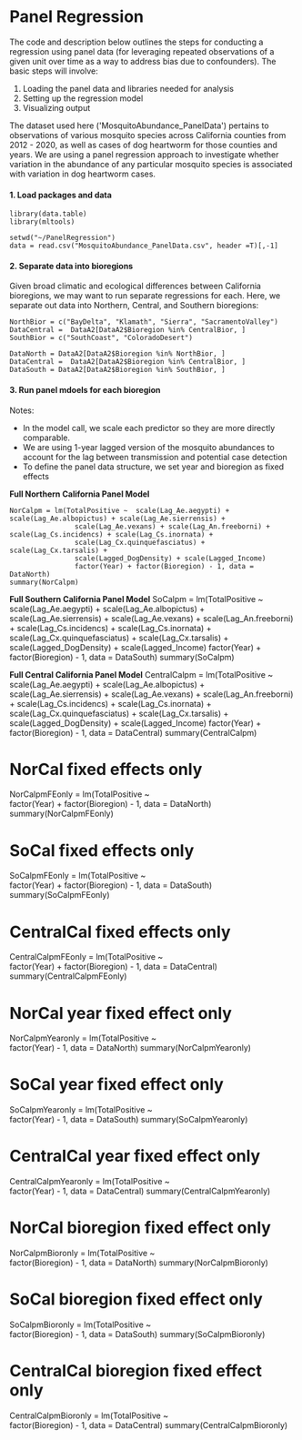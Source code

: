 # Panel Regression

The code and description below outlines the steps for conducting a regression using panel data (for leveraging repeated observations of a given unit over time as a way to address bias due to confounders). The basic steps will involve: 

1. Loading the panel data and libraries needed for analysis
2. Setting up the regression model
3. Visualizing output

The dataset used here ('MosquitoAbundance_PanelData') pertains to observations of various mosquito species across California counties from 2012 - 2020, as well as cases of dog heartworm for those counties and years. We are using a panel regression approach to investigate whether variation in the abundance of any particular mosquito species is associated with variation in dog heartworm cases.

#### 1. Load packages and data ####
```
library(data.table)
library(mltools)

setwd("~/PanelRegression")
data = read.csv("MosquitoAbundance_PanelData.csv", header =T)[,-1]
```
#### 2. Separate data into bioregions #####

Given broad climatic and ecological differences between California bioregions, we may want to run separate regressions for each. Here, we separate out data into Northern, Central, and Southern bioregions:

```
NorthBior = c("BayDelta", "Klamath", "Sierra", "SacramentoValley")
DataCentral =  DataA2[DataA2$Bioregion %in% CentralBior, ]
SouthBior = c("SouthCoast", "ColoradoDesert")

DataNorth = DataA2[DataA2$Bioregion %in% NorthBior, ]
DataCentral =  DataA2[DataA2$Bioregion %in% CentralBior, ]
DataSouth = DataA2[DataA2$Bioregion %in% SouthBior, ]
```

#### 3. Run panel mdoels for each bioregion ####

Notes: 
- In the model call,  we scale each predictor so they are more directly comparable.
- We are using 1-year lagged version of the mosquito abundances to account for the lag between transmission and potential case detection
- To define the panel data structure, we set year and bioregion as fixed effects

**Full Northern California Panel Model**
```
NorCalpm = lm(TotalPositive ~  scale(Lag_Ae.aegypti) + scale(Lag_Ae.albopictus) + scale(Lag_Ae.sierrensis) +
                scale(Lag_Ae.vexans) + scale(Lag_An.freeborni) + scale(Lag_Cs.incidencs) + scale(Lag_Cs.inornata) +
                scale(Lag_Cx.quinquefasciatus) + scale(Lag_Cx.tarsalis) + 
                scale(Lagged_DogDensity) + scale(Lagged_Income) 
                factor(Year) + factor(Bioregion) - 1, data = DataNorth)
summary(NorCalpm)
```

**Full Southern California Panel Model**
SoCalpm = lm(TotalPositive ~  scale(Lag_Ae.aegypti) + scale(Lag_Ae.albopictus) + scale(Lag_Ae.sierrensis) +
               scale(Lag_Ae.vexans) + scale(Lag_An.freeborni) + scale(Lag_Cs.incidencs) + scale(Lag_Cs.inornata) +
               scale(Lag_Cx.quinquefasciatus) + scale(Lag_Cx.tarsalis) + 
               scale(Lagged_DogDensity) + scale(Lagged_Income) 
               factor(Year) + factor(Bioregion) - 1, data = DataSouth)
summary(SoCalpm)

**Full Central California Panel Model**
CentralCalpm = lm(TotalPositive ~  scale(Lag_Ae.aegypti) + scale(Lag_Ae.albopictus) + scale(Lag_Ae.sierrensis) +
                scale(Lag_Ae.vexans) + scale(Lag_An.freeborni) + scale(Lag_Cs.incidencs) + scale(Lag_Cs.inornata) +
                scale(Lag_Cx.quinquefasciatus) + scale(Lag_Cx.tarsalis) + 
                scale(Lagged_DogDensity) + scale(Lagged_Income) 
                factor(Year) + factor(Bioregion) - 1, data = DataCentral)
summary(CentralCalpm)

# NorCal fixed effects only
NorCalpmFEonly = lm(TotalPositive ~   
                      factor(Year) + factor(Bioregion) - 1, data = DataNorth)
summary(NorCalpmFEonly)

# SoCal fixed effects only
SoCalpmFEonly = lm(TotalPositive ~   
                      factor(Year) + factor(Bioregion) - 1, data = DataSouth)
summary(SoCalpmFEonly)

# CentralCal fixed effects only
CentralCalpmFEonly = lm(TotalPositive ~   
                      factor(Year) + factor(Bioregion) - 1, data = DataCentral)
summary(CentralCalpmFEonly)

# NorCal year fixed effect only
NorCalpmYearonly = lm(TotalPositive ~   
                        factor(Year) - 1, data = DataNorth)
summary(NorCalpmYearonly)

# SoCal year fixed effect only
SoCalpmYearonly = lm(TotalPositive ~   
                        factor(Year) - 1, data = DataSouth)
summary(SoCalpmYearonly)

# CentralCal year fixed effect only
CentralCalpmYearonly = lm(TotalPositive ~   
                        factor(Year) - 1, data = DataCentral)
summary(CentralCalpmYearonly)


# NorCal bioregion fixed effect only
NorCalpmBioronly = lm(TotalPositive ~   
                        factor(Bioregion) - 1, data = DataNorth)
summary(NorCalpmBioronly)

# SoCal bioregion fixed effect only
SoCalpmBioronly = lm(TotalPositive ~   
                        factor(Bioregion) - 1, data = DataSouth)
summary(SoCalpmBioronly)

# CentralCal bioregion fixed effect only
CentralCalpmBioronly = lm(TotalPositive ~   
                        factor(Bioregion) - 1, data = DataCentral)
summary(CentralCalpmBioronly)
